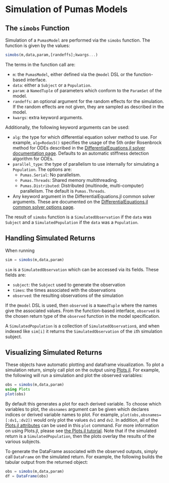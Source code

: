 # Simulation of Pumas Models

## The `simobs` Function

Simulation of a `PumasModel` are performed via the `simobs` function. The function
is given by the values:

```julia
simobs(m,data,param,[randeffs];kwargs...)
```

The terms in the function call are:

- `m`: the `PumasModel`, either defined via the `@model` DSL or the function-based
  interface.
- `data`: either a `Subject` or a `Population`.
- `param`: a `NamedTuple` of parameters which conform to the `ParamSet` of the
  model.
- `randeffs`: an optional argument for the random effects for the simulation.
  If the random effects are not given, they are sampled as described in the
  model.
- `kwargs`: extra keyword arguments.

Additionally, the following keyword arguments can be used:

- `alg`: the type for which differential
  equation solver method to use. For example, `alg=Rodas5()` specifies the usage
  of the 5th order Rosenbrock method for ODEs described in the
  [DifferentialEquations.jl solver documentation page](http://docs.juliadiffeq.org/latest/solvers/ode_solve.html#Rosenbrock-Methods-1). Defaults to an automatic stiffness
  detection algorithm for ODEs.
- `parallel_type`: the type of parallelism to use internally for simulating
  a `Population`. The options are:
  - `Pumas.Serial`: No parallelism.
  - `Pumas.Threads`: Shared memory multithreading.
  - `Pumas.Distributed`: Distributed (multinode, multi-computer) parallelism.
  The default is `Pumas.Threads`.
- Any keyword argument in the DifferentialEquations.jl common solver arguments.
  These are documented on the [DifferentialEquations.jl common solver options page](http://docs.juliadiffeq.org/latest/basics/common_solver_opts.html).

The result of `simobs` function is a `SimulatedObservation` if the `data` was
`Subject` and a `SimulatedPopulation` if the `data` was a `Population`.

## Handling Simulated Returns

When running

```julia
sim = simobs(m,data,param)
```

`sim` is a `SimulatedObservation` which can be accessed via its fields. These
fields are:

- `subject`: the `Subject` used to generate the observation
- `times`: the times associated with the observations
- `observed`: the resulting observations of the simulation

If the `@model` DSL is used, then `observed` is a `NamedTuple` where the names
give the associated values. From the function-based interface, `observed` is
the chosen return type of the `observed` function in the model specification.

A `SimulatedPopulation` is a collection of `SimulatedObservation`s, and when
indexed like `sim[i]` it returns the `SimulatedObservation` of the `i`th
simulation subject.

## Visualizing Simulated Returns

These objects have automatic plotting and dataframe visualization. To plot
a simulation return, simply call plot on the output using
[Plots.jl](https://github.com/JuliaPlots/Plots.jl). For example, the following
will run a simulation and plot the observed variables:

```julia
obs = simobs(m,data,param)
using Plots
plot(obs)
```

By default this generates a plot for each derived variable. To choose which
variables to plot, the `obsnames` argument can be given which declares indices
or derived variable names to plot. For example, `plot(obs,obsnames=[:dv1,:dv2])`
would only plot the values `dv1` and `dv2`. In addition, all of the
[Plots.jl attributes](http://docs.juliaplots.org/latest/attributes/)
can be used in this `plot` command. For more information on using Plots.jl, please
see [the Plots.jl tutorial](http://docs.juliaplots.org/latest/tutorial/).
Note that if the simulated return is a `SimulatedPopulation`, then the plots
overlay the results of the various subjects.

To generate the DataFrame associated with the observed outputs, simply call
`DataFrame` on the simulated return. For example, the following builds the
tabular output from the returned object:

```julia
obs = simobs(m,data,param)
df = DataFrame(obs)
```
